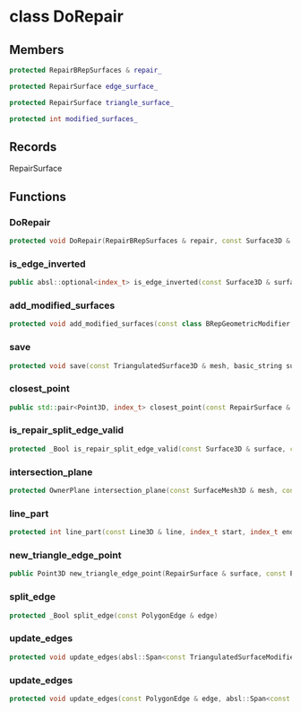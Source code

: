 # class DoRepair


## Members

```cpp
protected RepairBRepSurfaces & repair_
```

```cpp
protected RepairSurface edge_surface_
```

```cpp
protected RepairSurface triangle_surface_
```

```cpp
protected int modified_surfaces_
```



## Records

RepairSurface



## Functions

### DoRepair

```cpp
protected void DoRepair(RepairBRepSurfaces & repair, const Surface3D & edge_surface, const PolygonEdge & edge, const Surface3D & triangle_surface, int triangle_edges)
```


### is_edge_inverted

```cpp
public absl::optional<index_t> is_edge_inverted(const Surface3D & surface, const PolygonEdge & edge)
```


### add_modified_surfaces

```cpp
protected void add_modified_surfaces(const class BRepGeometricModifier::BRepSplitPolygonEdgeInfo & output)
```


### save

```cpp
protected void save(const TriangulatedSurface3D & mesh, basic_string suffix)
```


### closest_point

```cpp
public std::pair<Point3D, index_t> closest_point(const RepairSurface & surface, const PolygonEdge & edge)
```


### is_repair_split_edge_valid

```cpp
protected _Bool is_repair_split_edge_valid(const Surface3D & surface, const PolygonEdge & edge, const Point3D & point)
```


### intersection_plane

```cpp
protected OwnerPlane intersection_plane(const SurfaceMesh3D & mesh, const PolygonEdge & edge, const Point3D & opposite)
```


### line_part

```cpp
protected int line_part(const Line3D & line, index_t start, index_t end)
```


### new_triangle_edge_point

```cpp
public Point3D new_triangle_edge_point(RepairSurface & surface, const PolygonEdge & edge)
```


### split_edge

```cpp
protected _Bool split_edge(const PolygonEdge & edge)
```


### update_edges

```cpp
protected void update_edges(absl::Span<const TriangulatedSurfaceModifier3D::PolygonEdgeMapping> mappings)
```


### update_edges

```cpp
protected void update_edges(const PolygonEdge & edge, absl::Span<const TriangulatedSurfaceModifier3D::PolygonEdgeMapping> mappings)
```




